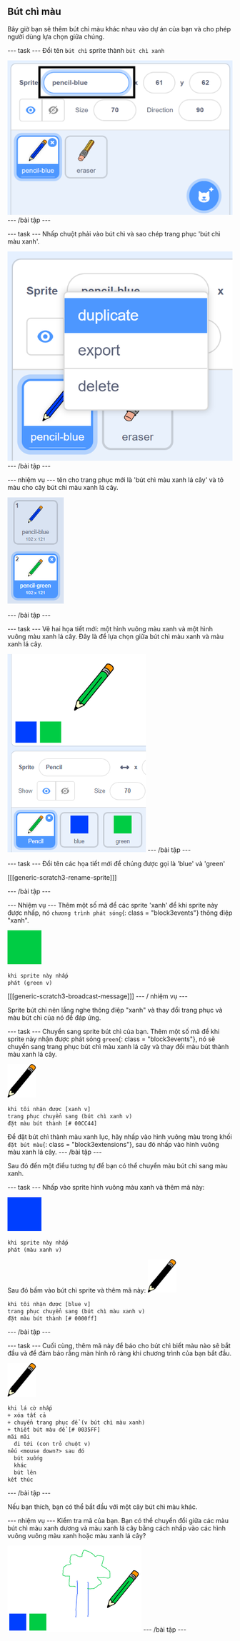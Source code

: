 ## Bút chì màu

Bây giờ bạn sẽ thêm bút chì màu khác nhau vào dự án của bạn và cho phép người dùng lựa chọn giữa chúng.

\--- task \--- Đổi tên `bút chì` sprite thành `bút chì xanh`

![đổi tên bút chì](images/rename-pencil.png) \--- /bài tập \---

\--- task \--- Nhấp chuột phải vào bút chì và sao chép trang phục 'bút chì màu xanh'.

![ảnh chụp màn hình](images/paint-blue-duplicate.png) \--- /bài tập \---

\--- nhiệm vụ \--- tên cho trang phục mới là 'bút chì màu xanh lá cây' và tô màu cho cây bút chì màu xanh lá cây.

![ảnh chụp màn hình](images/paint-pencil-green.png)

\--- /bài tập \---

\--- task \--- Vẽ hai họa tiết mới: một hình vuông màu xanh và một hình vuông màu xanh lá cây. Đây là để lựa chọn giữa bút chì màu xanh và màu xanh lá cây.

![ảnh chụp màn hình](images/paint-selectors.png) \--- /bài tập \---

\--- task \--- Đổi tên các họa tiết mới để chúng được gọi là 'blue' và 'green'

[[[generic-scratch3-rename-sprite]]]

\--- /bài tập \---

\--- Nhiệm vụ \--- Thêm một số mã để các sprite 'xanh' để khi sprite này được nhấp, nó `chương trình phát sóng`{: class = "block3events"} thông điệp "xanh".

![quảng trường xanh](images/green_square.png)

```blocks3
khi sprite này nhấp
phát (green v)
```

[[[generic-scratch3-broadcast-message]]] \--- / nhiệm vụ \---

Sprite bút chì nên lắng nghe thông điệp "xanh" và thay đổi trang phục và màu bút chì của nó để đáp ứng.

\--- task \--- Chuyển sang sprite bút chì của bạn. Thêm một số mã để khi sprite này nhận được phát sóng `green`{: class = "block3events"}, nó sẽ chuyển sang trang phục bút chì màu xanh lá cây và thay đổi màu bút thành màu xanh lá cây.

![bút chì](images/pencil.png)

```blocks3
khi tôi nhận được [xanh v]
trang phục chuyển sang (bút chì xanh v)
đặt màu bút thành [# 00CC44]
```

Để đặt bút chì thành màu xanh lục, hãy nhấp vào hình vuông màu trong khối `đặt bút màu`{: class = "block3extensions"}, sau đó nhấp vào hình vuông màu xanh lá cây. \--- /bài tập \---

Sau đó đến một điều tương tự để bạn có thể chuyển màu bút chì sang màu xanh.

\--- task \--- Nhấp vào sprite hình vuông màu xanh và thêm mã này:

![màu xanh](images/blue_square.png)

```blocks3
khi sprite này nhấp
phát (màu xanh v)
```

Sau đó bấm vào bút chì sprite và thêm mã này: ![bút chì](images/pencil.png)

```blocks3
khi tôi nhận được [blue v]
trang phục chuyển sang (bút chì màu xanh v)
đặt màu bút thành [# 0000ff]
```

\--- /bài tập \---

\--- task \--- Cuối cùng, thêm mã này để báo cho bút chì biết màu nào sẽ bắt đầu và để đảm bảo rằng màn hình rõ ràng khi chương trình của bạn bắt đầu.

![bút chì](images/pencil.png)

```blocks3
khi lá cờ nhấp
+ xóa tất cả
+ chuyển trang phục để (v bút chì màu xanh)
+ thiết bút màu để [# 0035FF]
mãi mãi
  đi tới (con trỏ chuột v)
nếu <mouse down?> sau đó
  bút xuống
  khác
  bút lên
kết thúc
```

\--- /bài tập \---

Nếu bạn thích, bạn có thể bắt đầu với một cây bút chì màu khác.

\--- nhiệm vụ \--- Kiểm tra mã của bạn. Bạn có thể chuyển đổi giữa các màu bút chì màu xanh dương và màu xanh lá cây bằng cách nhấp vào các hình vuông vuông màu xanh hoặc màu xanh lá cây?

![ảnh chụp màn hình](images/paint-pens-test.png) \--- /bài tập \---
